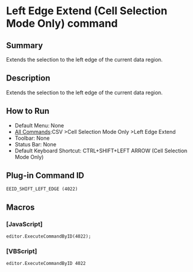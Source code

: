 # Left Edge Extend (Cell Selection Mode Only) command

## Summary

Extends the selection to the left edge of the current data region.

## Description

Extends the selection to the left edge of the current data region.

## How to Run

- Default Menu: None
- [All Commands](../tools/all_commands):CSV \>Cell Selection Mode Only \>Left Edge Extend
- Toolbar: None
- Status Bar: None
- Default Keyboard Shortcut: CTRL+SHIFT+LEFT ARROW (Cell Selection Mode Only)

## Plug-in Command ID

```
EEID_SHIFT_LEFT_EDGE (4022)```

## Macros

### \[JavaScript\]

```
editor.ExecuteCommandByID(4022);
```

### \[VBScript\]

```
editor.ExecuteCommandByID 4022
```
